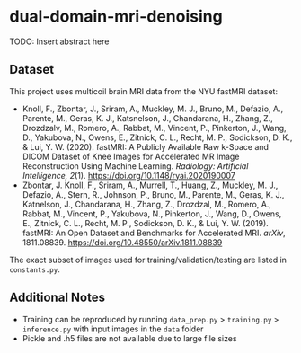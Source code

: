 # dual-domain-mri-denoising

TODO: Insert abstract here

## Dataset

This project uses multicoil brain MRI data from the NYU fastMRI dataset:

- Knoll, F., Zbontar, J., Sriram, A., Muckley, M. J., Bruno, M., Defazio, A., Parente, M., Geras, K. J., Katsnelson, J., Chandarana, H., Zhang, Z., Drozdzalv, M., Romero, A., Rabbat, M., Vincent, P., Pinkerton, J., Wang, D., Yakubova, N., Owens, E., Zitnick, C. L., Recht, M. P., Sodickson, D. K., & Lui, Y. W. (2020). fastMRI: A Publicly Available Raw k-Space and DICOM Dataset of Knee Images for Accelerated MR Image Reconstruction Using Machine Learning. *Radiology: Artificial Intelligence, 2*(1). https://doi.org/10.1148/ryai.2020190007 
- Zbontar, J. Knoll, F., Sriram, A., Murrell, T., Huang, Z., Muckley, M. J., Defazio, A., Stern, R., Johnson, P., Bruno, M., Parente, M., Geras, K. J., Katnelson, J., Chandarana, H., Zhang, Z., Drozdzal, M., Romero, A., Rabbat, M., Vincent, P., Yakubova, N., Pinkerton, J., Wang, D., Owens, E., Zitnick, C. L., Recht, M. P., Sodickson, D. K., & Lui, Y. W. (2019). fastMRI: An Open Dataset and Benchmarks for Accelerated MRI. *arXiv*, 1811.08839. https://doi.org/10.48550/arXiv.1811.08839 

The exact subset of images used for training/validation/testing are listed in `constants.py`.

## Additional Notes
- Training can be reproduced by running `data_prep.py` > `training.py` > `inference.py` with input images in the `data` folder
- Pickle and .h5 files are not available due to large file sizes